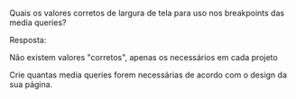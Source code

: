 Quais os valores corretos de largura de tela para uso nos breakpoints das media queries?

Resposta:

Não existem valores "corretos", apenas os necessários em cada projeto

Crie quantas media queries forem necessárias de acordo com o design da sua página.